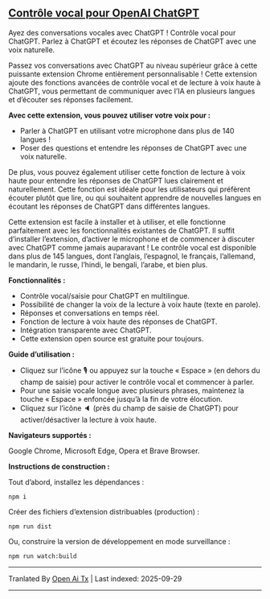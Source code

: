 ## [Contrôle vocal pour OpenAI ChatGPT](https://chrome.google.com/webstore/detail/baahncfnjojaofhdmdfkpeadigoemkif)

Ayez des conversations vocales avec ChatGPT ! Contrôle vocal pour ChatGPT. Parlez à ChatGPT et écoutez les réponses de ChatGPT avec une voix naturelle.

Passez vos conversations avec ChatGPT au niveau supérieur grâce à cette puissante extension Chrome entièrement personnalisable ! Cette extension ajoute des fonctions avancées de contrôle vocal et de lecture à voix haute à ChatGPT, vous permettant de communiquer avec l’IA en plusieurs langues et d’écouter ses réponses facilement.

**Avec cette extension, vous pouvez utiliser votre voix pour :**
* Parler à ChatGPT en utilisant votre microphone dans plus de 140 langues !
* Poser des questions et entendre les réponses de ChatGPT avec une voix naturelle.

De plus, vous pouvez également utiliser cette fonction de lecture à voix haute pour entendre les réponses de ChatGPT lues clairement et naturellement. Cette fonction est idéale pour les utilisateurs qui préfèrent écouter plutôt que lire, ou qui souhaitent apprendre de nouvelles langues en écoutant les réponses de ChatGPT dans différentes langues.

Cette extension est facile à installer et à utiliser, et elle fonctionne parfaitement avec les fonctionnalités existantes de ChatGPT. Il suffit d’installer l’extension, d’activer le microphone et de commencer à discuter avec ChatGPT comme jamais auparavant ! Le contrôle vocal est disponible dans plus de 145 langues, dont l’anglais, l’espagnol, le français, l’allemand, le mandarin, le russe, l’hindi, le bengali, l’arabe, et bien plus.

**Fonctionnalités :**
* Contrôle vocal/saisie pour ChatGPT en multilingue.
* Possibilité de changer la voix de la lecture à voix haute (texte en parole).
* Réponses et conversations en temps réel.
* Fonction de lecture à voix haute des réponses de ChatGPT.
* Intégration transparente avec ChatGPT.
* Cette extension open source est gratuite pour toujours.

**Guide d’utilisation :**
* Cliquez sur l’icône 🎙️ ou appuyez sur la touche « Espace » (en dehors du champ de saisie) pour activer le contrôle vocal et commencer à parler.
* Pour une saisie vocale longue avec plusieurs phrases, maintenez la touche « Espace » enfoncée jusqu’à la fin de votre élocution.
* Cliquez sur l’icône 🔈 (près du champ de saisie de ChatGPT) pour activer/désactiver la lecture à voix haute.

**Navigateurs supportés :**

Google Chrome, Microsoft Edge, Opera et Brave Browser.

**Instructions de construction :**

Tout d’abord, installez les dépendances :
```console
npm i
```

Créer des fichiers d’extension distribuables (production) :

```console
npm run dist
```

Ou, construire la version de développement en mode surveillance :

```console
npm run watch:build
```


---

Tranlated By [Open Ai Tx](https://github.com/OpenAiTx/OpenAiTx) | Last indexed: 2025-09-29

---